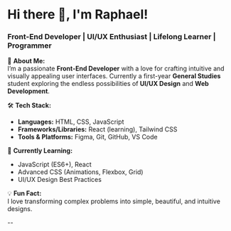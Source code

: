 
# Hi there 👋, I'm Raphael!  
### Front-End Developer | UI/UX Enthusiast | Lifelong Learner | Programmer

🌟 **About Me:**  
I’m a passionate **Front-End Developer** with a love for crafting intuitive and visually appealing user interfaces. Currently a first-year **General Studies** student exploring the endless possibilities of **UI/UX Design** and **Web Development**.

🛠 **Tech Stack:**  
- **Languages:** HTML, CSS, JavaScript  
- **Frameworks/Libraries:** React (learning), Tailwind CSS  
- **Tools & Platforms:** Figma, Git, GitHub, VS Code  

🚀 **Currently Learning:**  
- JavaScript (ES6+), React  
- Advanced CSS (Animations, Flexbox, Grid)  
- UI/UX Design Best Practices  

💡 **Fun Fact:**  
I love transforming complex problems into simple, beautiful, and intuitive designs.  

--
<!---
Raphael072/Raphael072 is a ✨ special ✨ repository because its `README.md` (this file) appears on your GitHub profile.
You can click the Preview link to take a look at your changes.
--->
